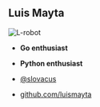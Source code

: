## Luis Mayta

![L-robot](https://secure.gravatar.com/avatar/567d0a246f8b8eb5567b74d71d20a7b0?s=150&d=identicon)

- **Go enthusiast**
- **Python enthusiast**

- [@slovacus](https://twitter.com/slovacus)
- [github.com/luismayta](https://github.com/luismayta)
